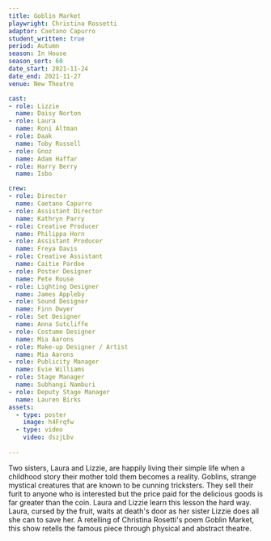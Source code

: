 ```yaml
---
title: Goblin Market
playwright: Christina Rossetti
adaptor: Caetano Capurro
student_written: true 
period: Autumn
season: In House
season_sort: 60
date_start: 2021-11-24
date_end: 2021-11-27
venue: New Theatre

cast:
- role: Lizzie
  name: Daisy Norton
- role: Laura
  name: Roni Altman
- role: Daak
  name: Toby Russell
- role: Gnoz
  name: Adam Haffar
- role: Harry Berry
  name: Isbo

crew:
- role: Director
  name: Caetano Capurro
- role: Assistant Director 
  name: Kathryn Parry
- role: Creative Producer
  name: Philippa Horn
- role: Assistant Producer
  name: Freya Davis
- role: Creative Assistant
  name: Caitie Pardoe
- role: Poster Designer
  name: Pete Rouse
- role: Lighting Designer 
  name: James Appleby
- role: Sound Designer 
  name: Finn Dwyer
- role: Set Designer 
  name: Anna Sutcliffe
- role: Costume Designer 
  name: Mia Aarons
- role: Make-up Designer / Artist
  name: Mia Aarons
- role: Publicity Manager 
  name: Evie Williams
- role: Stage Manager 
  name: Subhangi Namburi
- role: Deputy Stage Manager 
  name: Lauren Birks
assets:
  - type: poster
    image: h4Frqfw
  - type: video
    video: dszjLbv
 
---
```


Two sisters, Laura and Lizzie, are happily living their simple life when a childhood story their mother told them becomes a reality. Goblins, strange mystical creatures that are known to be cunning tricksters. They sell their furit to anyone who is interested but the price paid for the delicious goods is far greater than the coin. Laura and Lizzie learn this lesson the hard way. Laura, cursed by the fruit, waits at death's door as her sister Lizzie does all she can to save her. A retelling of Christina Rosetti's poem Goblin Market, this show retells the famous piece through physical and abstract theatre.
